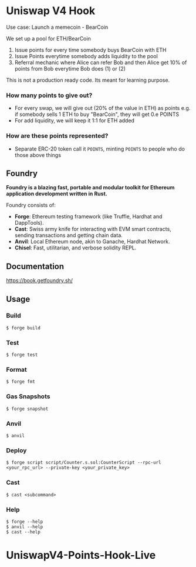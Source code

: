 # Uniswap V4 Hook 
Use case:
Launch a memecoin - BearCoin

We set up a pool for ETH/BearCoin

1. Issue points for every time somebody buys BearCoin with ETH
2. Issue Points everytime somebody adds liquidity to the pool
3. Referral mechanic where Alice can refer Bob and then Alice get 10% of points from Bob everytime Bob does (1) or (2)

This is not a production ready code. Its meant for learning purpose. 

### How many points to give out?
- For every swap, we will give out (20% of the value in ETH) as points e.g. if somebody sells 1 ETH to buy "BearCoin", they will get 0.e POINTS
- For add liquidity, we will keep it 1:1 for ETH added

### How are these points represented?

- Separate ERC-20 token call it `POINTS`, minting `POINTS` to people who do those above things


## Foundry

**Foundry is a blazing fast, portable and modular toolkit for Ethereum application development written in Rust.**

Foundry consists of:

-   **Forge**: Ethereum testing framework (like Truffle, Hardhat and DappTools).
-   **Cast**: Swiss army knife for interacting with EVM smart contracts, sending transactions and getting chain data.
-   **Anvil**: Local Ethereum node, akin to Ganache, Hardhat Network.
-   **Chisel**: Fast, utilitarian, and verbose solidity REPL.

## Documentation

https://book.getfoundry.sh/

## Usage

### Build

```shell
$ forge build
```

### Test

```shell
$ forge test
```

### Format

```shell
$ forge fmt
```

### Gas Snapshots

```shell
$ forge snapshot
```

### Anvil

```shell
$ anvil
```

### Deploy

```shell
$ forge script script/Counter.s.sol:CounterScript --rpc-url <your_rpc_url> --private-key <your_private_key>
```

### Cast

```shell
$ cast <subcommand>
```

### Help

```shell
$ forge --help
$ anvil --help
$ cast --help
```
# UniswapV4-Points-Hook-Live
